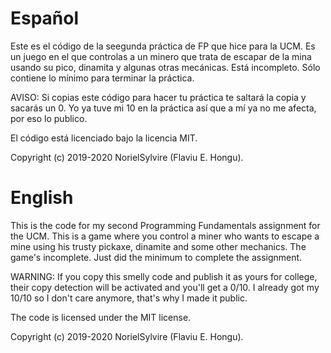 # Español
  Este es el código de la seegunda práctica de FP que hice para la UCM.
  Es un juego en el que controlas a un minero que trata de escapar de la mina usando su pico, dinamita y algunas otras mecánicas.
  Está incompleto.
  Sólo contiene lo mínimo para terminar la práctica.
  
  AVISO: Si copias este código para hacer tu práctica te saltará la copia y sacarás un 0. Yo ya tuve mi 10 en la práctica así que a mí ya no me afecta, por eso lo publico.
  
  
  El código está licenciado bajo la licencia MIT.
  
  Copyright (c) 2019-2020 NorielSylvire (Flaviu E. Hongu).

# English
  This is the code for my second Programming Fundamentals assignment for the UCM.
  This is a game where you control a miner who wants to escape a mine using his trusty pickaxe, dinamite and some other mechanics.
  The game's incomplete.
  Just did the minimum to complete the assignment.
  
  WARNING: If you copy this smelly code and publish it as yours for college, their copy detection will be activated and you'll get a 0/10. I already got my 10/10 so I don't care anymore, that's why I made it public.
  
  
  The code is licensed under the MIT license.
  
  Copyright (c) 2019-2020 NorielSylvire (Flaviu E. Hongu).
